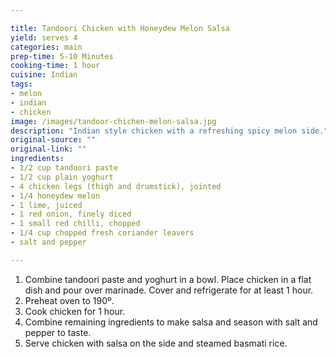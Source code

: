 ```yaml
---

title: Tandoori Chicken with Honeydew Melon Salsa
yield: serves 4
categories: main
prep-time: 5-10 Minutes
cooking-time: 1 hour
cuisine: Indian
tags:
- melon
- indian
- chicken
image: /images/tandoor-chichen-melon-salsa.jpg
description: "Indian style chicken with a refreshing spicy melon side."
original-source: ""
original-link: ""
ingredients:
- 1/2 cup tandoori paste
- 1/2 cup plain yoghurt
- 4 chicken legs (thigh and drumstick), jointed
- 1/4 honeydew melon
- 1 lime, juiced
- 1 red onion, finely diced
- 1 small red chilli, chopped
- 1/4 cup chopped fresh coriander leavers
- salt and pepper

---
```


1. Combine tandoori paste and yoghurt in a bowl. Place chicken in a flat dish and pour over marinade. Cover and refrigerate for at least 1 hour.
2. Preheat oven to 190º.
3. Cook chicken for 1 hour.
4. Combine remaining ingredients to make salsa and season with salt and pepper to taste.
5. Serve chicken with salsa on the side and steamed basmati rice.
